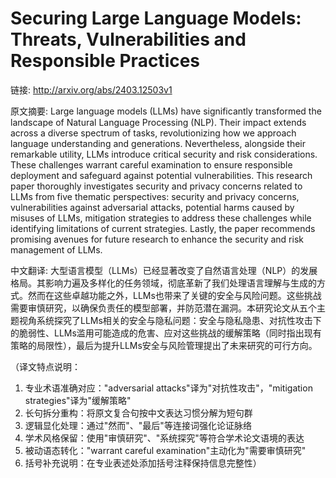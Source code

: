 # Securing Large Language Models: Threats, Vulnerabilities and Responsible Practices

链接: http://arxiv.org/abs/2403.12503v1

原文摘要:
Large language models (LLMs) have significantly transformed the landscape of
Natural Language Processing (NLP). Their impact extends across a diverse
spectrum of tasks, revolutionizing how we approach language understanding and
generations. Nevertheless, alongside their remarkable utility, LLMs introduce
critical security and risk considerations. These challenges warrant careful
examination to ensure responsible deployment and safeguard against potential
vulnerabilities. This research paper thoroughly investigates security and
privacy concerns related to LLMs from five thematic perspectives: security and
privacy concerns, vulnerabilities against adversarial attacks, potential harms
caused by misuses of LLMs, mitigation strategies to address these challenges
while identifying limitations of current strategies. Lastly, the paper
recommends promising avenues for future research to enhance the security and
risk management of LLMs.

中文翻译:
大型语言模型（LLMs）已经显著改变了自然语言处理（NLP）的发展格局。其影响力遍及多样化的任务领域，彻底革新了我们处理语言理解与生成的方式。然而在这些卓越功能之外，LLMs也带来了关键的安全与风险问题。这些挑战需要审慎研究，以确保负责任的模型部署，并防范潜在漏洞。本研究论文从五个主题视角系统探究了LLMs相关的安全与隐私问题：安全与隐私隐患、对抗性攻击下的脆弱性、LLMs滥用可能造成的危害、应对这些挑战的缓解策略（同时指出现有策略的局限性），最后为提升LLMs安全与风险管理提出了未来研究的可行方向。  

（译文特点说明：  
1. 专业术语准确对应："adversarial attacks"译为"对抗性攻击"，"mitigation strategies"译为"缓解策略"  
2. 长句拆分重构：将原文复合句按中文表达习惯分解为短句群  
3. 逻辑显化处理：通过"然而"、"最后"等连接词强化论证脉络  
4. 学术风格保留：使用"审慎研究"、"系统探究"等符合学术论文语境的表达  
5. 被动语态转化："warrant careful examination"主动化为"需要审慎研究"  
6. 括号补充说明：在专业表述处添加括号注释保持信息完整性）
